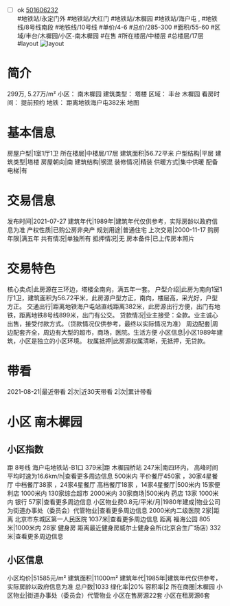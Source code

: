 - [ ] ok [501606232](https://bj.5i5j.com/ershoufang/501606232.html)  
 #地铁站/永定门外 #地铁站/大红门 #地铁站/木樨园 #地铁站/海户屯 ,  #地铁线/8号线南段 #地铁线/10号线
#单价/4-6 #总价/285-300 #面积/55-60   #区域/丰台/木樨园/小区-南木樨园 #在售 #所在楼层/中楼层 #总楼层/17层 #layout 
![layout](http://image2a.5i5j.com/bdir/layout/a40ea17731d046d2ada46fab39ade46d.jpg_P5.jpg) 
# 简介 
 299万,  5.27万/m² 
小区： 南木樨园
建筑类型： 塔楼
区域： 丰台 木樨园
看房时间： 提前预约
地铁： 距离地铁海户屯382米 地图
# 基本信息 
 房屋户型|1室1厅1卫
所在楼层|中楼层/17层
建筑面积|56.72平米
户型结构|平层
建筑类型|塔楼
房屋朝向|南
建筑结构|钢混
装修情况|精装
供暖方式|集中供暖
配备电梯|有
# 交易信息 
 发布时间|2021-07-27
建筑年代|1989年|建筑年代仅供参考，实际房龄以政府信息为准
产权性质|已购公房非央产
规划用途|普通住宅
上次交易|2000-11-17
购房年限|满五年
共有情况|单独所有
抵押情况|无
房本备件|已上传房本照片
# 交易特色 
 核心卖点|此房源在三环边，塔楼全南向，满五年一套。
户型介绍|此房为南向1室1厅1卫，建筑面积为56.72平米，此房源户型方正，南向，楼层高，采光好，户型方正。
交通出行|距离地铁海户屯站直线距离382米，此房源出行方便，出门有地铁，距离地铁8号线899米，出门有公交。
贷款情况|业主接受：全款。业主诚心出售，接受付款方式。（贷款情况仅供参考，最终以实际情况为准）
周边配套|周边配套齐全，周边有大型的超市，商场，医院。生活方便
小区信息|小区1989年建筑，小区是独立的小区环境。
权属抵押|此房源权属清晰，无抵押，无贷款。
# 带看 
 2021-08-21|最近带看	 2|次|近30天带看	 2|次|累计带看
# 小区 南木樨园
## 小区指数 
 距 8号线 海户屯地铁站-B1口 379米|距 木樨园桥站 247米|南四环内， 高峰时间平均时速为16.6km/h|查看更多周边信息
500米内 平价餐厅450家 ，30家4星餐厅
中档餐厅38家 ，24家4星餐厅
高档餐厅18家 ，14家4星餐厅|500米内 15家便利店
1000米内 130家综合超市
2000米内 30家商场|500米内 药店 13家
1000米内 银行 57家|查看更多周边信息
小区物业费0.8元/平米/月|1980年建成|物业公司为街道办事处（委员会）代管物业|查看更多周边信息
2000米内二级医院 2家|距离 北京市东城区第一人民医院  1037米|查看更多周边信息
距离 福海公园 805米|1000米内 28家 健身房
距离最近健身房威尔士健身会所(北京合生广场店) 332米|查看更多周边信息
## 小区信息 
 小区均价|51585元/m²
建筑面积|11000m²
建筑年代|1985年|建筑年代仅供参考，实际房龄以政府信息为准
总户数|1033
绿化率|20%
容积率|2
所在商圈|木樨园
小区物业|街道办事处（委员会）代管物业
小区在售房源22套
小区在租房源6套

